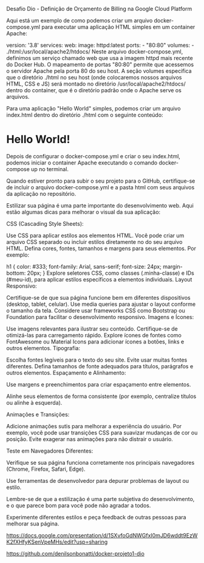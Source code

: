 

Desafio Dio - Definição de Orçamento de Billing na Google Cloud Platform

Aqui está um exemplo de como podemos criar um arquivo docker-compose.yml para executar uma aplicação HTML simples em um container Apache:

version: '3.8'
services:
  web:
    image: httpd:latest
    ports:
      - "80:80"
    volumes:
      - ./html:/usr/local/apache2/htdocs/
Neste arquivo docker-compose.yml, definimos um serviço chamado web que usa a imagem httpd mais recente do Docker Hub. O mapeamento de portas "80:80" permite que acessemos o servidor Apache pela porta 80 do seu host. A seção volumes especifica que o diretório ./html no seu host (onde colocaremos nossos arquivos HTML, CSS e JS) será montado no diretório /usr/local/apache2/htdocs/ dentro do container, que é o diretório padrão onde o Apache serve os arquivos.

Para uma aplicação "Hello World" simples, podemos criar um arquivo index.html dentro do diretório ./html com o seguinte conteúdo:

<!DOCTYPE html>
<html lang="pt">
<head>
    <meta charset="UTF-8">
    <title>Hello World</title>
</head>
<body>
    <h1>Hello World!</h1>
</body>
</html>
Depois de configurar o docker-compose.yml e criar o seu index.html, podemos iniciar o container Apache executando o comando docker-compose up no terminal.

Quando estiver pronto para subir o seu projeto para o GitHub, certifique-se de incluir o arquivo docker-compose.yml e a pasta html com seus arquivos da aplicação no repositório.

Estilizar sua página é uma parte importante do desenvolvimento web. Aqui estão algumas dicas para melhorar o visual da sua aplicação:

CSS (Cascading Style Sheets):

Use CSS para aplicar estilos aos elementos HTML. Você pode criar um arquivo CSS separado ou incluir estilos diretamente no <head> do seu arquivo HTML.
Defina cores, fontes, tamanhos e margens para seus elementos. Por exemplo:

h1 {
    color: #333;
    font-family: Arial, sans-serif;
    font-size: 24px;
    margin-bottom: 20px;
}
Explore seletores CSS, como classes (.minha-classe) e IDs (#meu-id), para aplicar estilos específicos a elementos individuais.
Layout Responsivo:


Certifique-se de que sua página funcione bem em diferentes dispositivos (desktop, tablet, celular). Use media queries para ajustar o layout conforme o tamanho da tela.
Considere usar frameworks CSS como Bootstrap ou Foundation para facilitar o desenvolvimento responsivo.
Imagens e Ícones:


Use imagens relevantes para ilustrar seu conteúdo. Certifique-se de otimizá-las para carregamento rápido.
Explore ícones de fontes como FontAwesome ou Material Icons para adicionar ícones a botões, links e outros elementos.
Tipografia:


Escolha fontes legíveis para o texto do seu site. Evite usar muitas fontes diferentes.
Defina tamanhos de fonte adequados para títulos, parágrafos e outros elementos.
Espaçamento e Alinhamento:


Use margens e preenchimentos para criar espaçamento entre elementos.

Alinhe seus elementos de forma consistente (por exemplo, centralize títulos ou alinhe à esquerda).

Animações e Transições:

Adicione animações sutis para melhorar a experiência do usuário. Por exemplo, você pode usar transições CSS para suavizar mudanças de cor ou posição.
Evite exagerar nas animações para não distrair o usuário.

Teste em Navegadores Diferentes:

Verifique se sua página funciona corretamente nos principais navegadores (Chrome, Firefox, Safari, Edge).

Use ferramentas de desenvolvedor para depurar problemas de layout ou estilo.

Lembre-se de que a estilização é uma parte subjetiva do desenvolvimento, e o que parece bom para você pode não agradar a todos.

Experimente diferentes estilos e peça feedback de outras pessoas para melhorar sua página.

https://docs.google.com/presentation/d/1SXvfoGdNWGfxI0mJD6wddt9EzWK2fXHfyKSenVpeMHs/edit?usp=sharing

https://github.com/denilsonbonatti/docker-projeto1-dio

